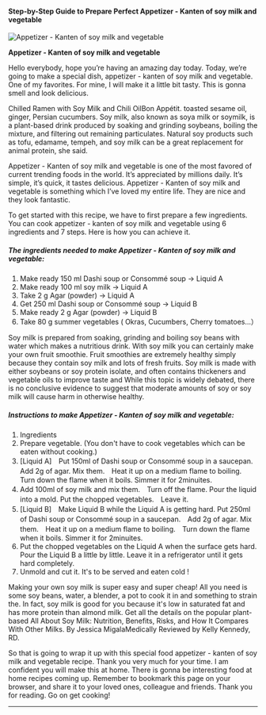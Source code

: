             

#### Step-by-Step Guide to Prepare Perfect Appetizer - Kanten of soy milk and vegetable

![Appetizer - Kanten of soy milk and vegetable](https://img-global.cpcdn.com/recipes/b149ec4f7b91cc9f/751x532cq70/appetizer-kanten-of-soy-milk-and-vegetable-recipe-main-photo.jpg)

**Appetizer - Kanten of soy milk and vegetable**

Hello everybody, hope you’re having an amazing day today. Today, we’re going to make a special dish, appetizer - kanten of soy milk and vegetable. One of my favorites. For mine, I will make it a little bit tasty. This is gonna smell and look delicious.

Chilled Ramen with Soy Milk and Chili OilBon Appétit. toasted sesame oil, ginger, Persian cucumbers. Soy milk, also known as soya milk or soymilk, is a plant-based drink produced by soaking and grinding soybeans, boiling the mixture, and filtering out remaining particulates. Natural soy products such as tofu, edamame, tempeh, and soy milk can be a great replacement for animal protein, she said.

Appetizer - Kanten of soy milk and vegetable is one of the most favored of current trending foods in the world. It’s appreciated by millions daily. It’s simple, it’s quick, it tastes delicious. Appetizer - Kanten of soy milk and vegetable is something which I’ve loved my entire life. They are nice and they look fantastic.

To get started with this recipe, we have to first prepare a few ingredients. You can cook appetizer - kanten of soy milk and vegetable using 6 ingredients and 7 steps. Here is how you can achieve it.

##### The ingredients needed to make Appetizer - Kanten of soy milk and vegetable:

1.  Make ready 150 ml Dashi soup or Consommé soup → Liquid A
2.  Make ready 100 ml soy milk → Liquid A
3.  Take 2 g Agar (powder) → Liquid A
4.  Get 250 ml Dashi soup or Consommé soup → Liquid B
5.  Make ready 2 g Agar (powder) → Liquid B
6.  Take 80 g summer vegetables ( Okras, Cucumbers, Cherry tomatoes…）

Soy milk is prepared from soaking, grinding and boiling soy beans with water which makes a nutritious drink. With soy milk you can certainly make your own fruit smoothie. Fruit smoothies are extremely healthy simply because they contain soy milk and lots of fresh fruits. Soy milk is made with either soybeans or soy protein isolate, and often contains thickeners and vegetable oils to improve taste and While this topic is widely debated, there is no conclusive evidence to suggest that moderate amounts of soy or soy milk will cause harm in otherwise healthy.

##### Instructions to make Appetizer - Kanten of soy milk and vegetable:

1.  Ingredients
2.  Prepare vegetable. (You don't have to cook vegetables which can be eaten without cooking.)
3.  \[Liquid A\]　Put 150ml of Dashi soup or Consommé soup in a saucepan.　Add 2g of agar. Mix them.　Heat it up on a medium flame to boiling.　Turn down the flame when it boils. Simmer it for 2minuites.
4.  Add 100ml of soy milk and mix them.　Turn off the flame. Pour the liquid into a mold. Put the chopped vegetables.　Leave it.
5.  \[Liquid B\]　Make Liquid B while the Liquid A is getting hard. Put 250ml of Dashi soup or Consommé soup in a saucepan.　Add 2g of agar. Mix them.　Heat it up on a medium flame to boiling.　Turn down the flame when it boils. Simmer it for 2minuites.
6.  Put the chopped vegetables on the Liquid A when the surface gets hard. Pour the Liquid B a little by little. Leave it in a refrigerator until it gets hard completely.
7.  Unmold and cut it. It's to be served and eaten cold !

Making your own soy milk is super easy and super cheap! All you need is some soy beans, water, a blender, a pot to cook it in and something to strain the. In fact, soy milk is good for you because it's low in saturated fat and has more protein than almond milk. Get all the details on the popular plant-based All About Soy Milk: Nutrition, Benefits, Risks, and How It Compares With Other Milks. By Jessica MigalaMedically Reviewed by Kelly Kennedy, RD.

So that is going to wrap it up with this special food appetizer - kanten of soy milk and vegetable recipe. Thank you very much for your time. I am confident you will make this at home. There is gonna be interesting food at home recipes coming up. Remember to bookmark this page on your browser, and share it to your loved ones, colleague and friends. Thank you for reading. Go on get cooking!

* * *